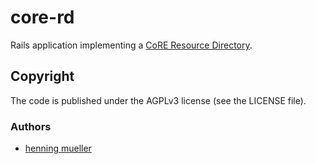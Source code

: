 # core-rd

Rails application implementing a [CoRE Resource Directory](https://tools.ietf.org/html/draft-ietf-core-resource-directory-02).

## Copyright

The code is published under the AGPLv3 license (see the LICENSE file).

### Authors

* [henning mueller](https://nning.io)
